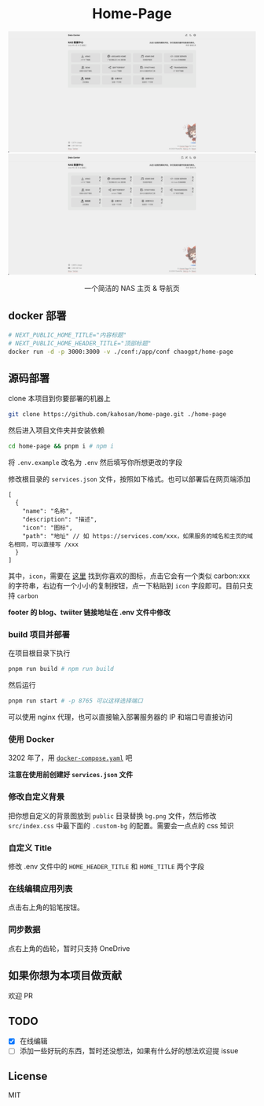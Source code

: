 <h1 align="center">Home-Page</h1>

<picture>
  <source media="(prefers-color-scheme: dark)" srcset=".github/image/normal-dark.png">
  <img alt="normal" src=".github/image/normal.png">
</picture>

<picture>
  <source media="(prefers-color-scheme: dark)" srcset=".github/image/edit-dark.png">
  <img alt="edit" src=".github/image/edit.png">
</picture>

<p align="center">一个简洁的 NAS 主页 & 导航页</p>

## docker 部署

```bash
# NEXT_PUBLIC_HOME_TITLE="内容标题"
# NEXT_PUBLIC_HOME_HEADER_TITLE="顶部标题"
docker run -d -p 3000:3000 -v ./conf:/app/conf chaogpt/home-page
```

## 源码部署

clone 本项目到你要部署的机器上

```bash
git clone https://github.com/kahosan/home-page.git ./home-page
```

然后进入项目文件夹并安装依赖

```bash
cd home-page && pnpm i # npm i
```

将 `.env.example` 改名为 `.env` 然后填写你所想更改的字段

修改根目录的 `services.json` 文件，按照如下格式。也可以部署后在网页端添加

```json5
[
  {
    "name": "名称",
    "description": "描述",
    "icon": "图标",
    "path": "地址" // 如 https://services.com/xxx，如果服务的域名和主页的域名相同，可以直接写 /xxx
  }
]
```

其中，`icon`，需要在 [这里](https://icones.js.org/collection/carbon) 找到你喜欢的图标，点击它会有一个类似 carbon:xxx 的字符串，右边有一个小小的复制按钮，点一下粘贴到 `icon` 字段即可。目前只支持 `carbon`

**footer 的 blog、twiiter 链接地址在 .env 文件中修改**

### build 项目并部署

在项目根目录下执行

```bash
pnpm run build # npm run build
```

然后运行

```bash
pnpm run start # -p 8765 可以这样选择端口
```

可以使用 nginx 代理，也可以直接输入部署服务器的 IP 和端口号直接访问

### 使用 Docker

3202 年了，用 [`docker-compose.yaml`](/docker-compose.yaml) 吧

**注意在使用前创建好 `services.json` 文件**

### 修改自定义背景

把你想自定义的背景图放到 `public` 目录替换 `bg.png` 文件，然后修改 `src/index.css` 中最下面的 `.custom-bg` 的配置。需要会一点点的 css 知识

### 自定义 Title

修改 .env 文件中的 `HOME_HEADER_TITLE` 和 `HOME_TITLE` 两个字段

### 在线编辑应用列表

点击右上角的铅笔按钮。

### 同步数据

点右上角的齿轮，暂时只支持 OneDrive

## 如果你想为本项目做贡献

欢迎 PR

## TODO

- [x] 在线编辑
- [ ] 添加一些好玩的东西，暂时还没想法，如果有什么好的想法欢迎提 issue

## License

MIT
